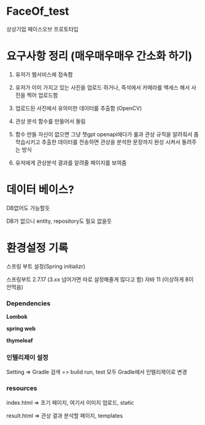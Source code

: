 # FaceOf_test
상상기업 페이스오브 프로토타입




# 요구사항 정리 (매우매우매우 간소화 하기)

1. 유저가 웹서비스에 접속함


2. 유저가 이미 가지고 있는 사진을 업로드 하거나, 즉석에서 카메라를 액세스 해서 사진을 찍어 업로드함


3. 업로드된 사진에서 유의미한 데이터를 추출함 (OpenCV)


4. 관상 분석 함수를 만들어서 돌림


5. 함수 만들 자신이 없으면 그냥 챗gpt openapi에다가 룰과 관상 규칙을 알려줘서 좀 학습시키고 추출한 데이터를 전송하면 관상을 분석한 문장까지 완성 시켜서 돌려주는 방식


6. 유저에게 관상분석 결과를 알려줄 페이지를 보여줌


# 데이터 베이스?

DB없어도 가능할듯

DB가 없으니 entity, repository도 필요 없을듯




# 환경설정 기록
스프링 부트 설정(Spring initializr)

스프링부트 2.7.17 (3.xx 넘어가면 따로 설정해줄게 많다고 함)
자바 11 (이상하게 8이 안먹음)


### Dependencies

__Lombok__ 

__spring web__ 

__thymeleaf__



### 인텔리제이 설정

Setting => Gradle 검색 => bulid run, test 모두 Gradle에서 인텔리제이로 변경



### resources

index.html => 초기 페이지, 여기서 이미지 업로드, static

result.html => 관상 결과 분석할 페이지, templates